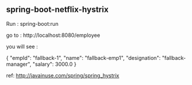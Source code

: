 ## spring-boot-netflix-hystrix

Run : spring-boot:run

go to : http://localhost:8080/employee

you will see :

{
  "empId": "fallback-1",
  "name": "fallback-emp1",
  "designation": "fallback-manager",
  "salary": 3000.0
}

ref: http://javainuse.com/spring/spring_hystrix

